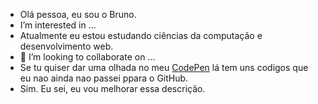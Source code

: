 - Olá pessoa, eu sou o Bruno.
- I’m interested in ...
- Atualmente eu estou estudando ciências da computação e desenvolvimento web.
- 💞️ I’m looking to collaborate on ...
- Se tu quiser dar uma olhada no meu <a targe="_blank" rel="noreferrer noopener" href="https://codepen.io/Brunozan">CodePen</a> lá tem uns codigos que eu nao ainda nao passei ppara o GitHub.
- Sim. Eu sei, eu vou melhorar essa descrição.

<!---
brunoZan/brunoZan is a ✨ special ✨ repository because its `README.md` (this file) appears on your GitHub profile.
You can click the Preview link to take a look at your changes.
--->
